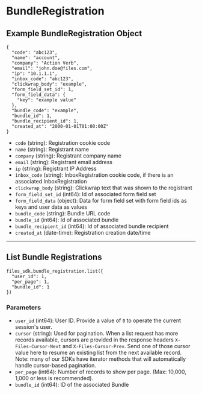 # BundleRegistration

## Example BundleRegistration Object

```
{
  "code": "abc123",
  "name": "account",
  "company": "Action Verb",
  "email": "john.doe@files.com",
  "ip": "10.1.1.1",
  "inbox_code": "abc123",
  "clickwrap_body": "example",
  "form_field_set_id": 1,
  "form_field_data": {
    "key": "example value"
  },
  "bundle_code": "example",
  "bundle_id": 1,
  "bundle_recipient_id": 1,
  "created_at": "2000-01-01T01:00:00Z"
}
```

* `code` (string): Registration cookie code
* `name` (string): Registrant name
* `company` (string): Registrant company name
* `email` (string): Registrant email address
* `ip` (string): Registrant IP Address
* `inbox_code` (string): InboxRegistration cookie code, if there is an associated InboxRegistration
* `clickwrap_body` (string): Clickwrap text that was shown to the registrant
* `form_field_set_id` (int64): Id of associated form field set
* `form_field_data` (object): Data for form field set with form field ids as keys and user data as values
* `bundle_code` (string): Bundle URL code
* `bundle_id` (int64): Id of associated bundle
* `bundle_recipient_id` (int64): Id of associated bundle recipient
* `created_at` (date-time): Registration creation date/time


---

## List Bundle Registrations

```
files_sdk.bundle_registration.list({
  "user_id": 1,
  "per_page": 1,
  "bundle_id": 1
})
```

### Parameters

* `user_id` (int64): User ID.  Provide a value of `0` to operate the current session's user.
* `cursor` (string): Used for pagination.  When a list request has more records available, cursors are provided in the response headers `X-Files-Cursor-Next` and `X-Files-Cursor-Prev`.  Send one of those cursor value here to resume an existing list from the next available record.  Note: many of our SDKs have iterator methods that will automatically handle cursor-based pagination.
* `per_page` (int64): Number of records to show per page.  (Max: 10,000, 1,000 or less is recommended).
* `bundle_id` (int64): ID of the associated Bundle
